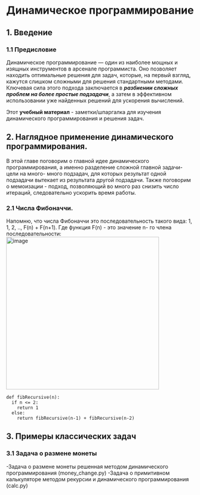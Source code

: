 # Динамическое программирование
## 1. Введение
### 1.1 Предисловие
Динамическое программирование — один из наиболее мощных и изящных инструментов в арсенале программиста. Оно позволяет находить оптимальные решения для задач, которые, на первый взгляд, кажутся слишком сложными для решения стандартными методами. Ключевая сила этого подхода заключается в ***разбиении сложных проблем на более простые подзадачи***, а затем в эффективном использовании уже найденных решений для ускорения вычислений.

Этот **учебный материал** - заметки/шпаргалка для изучения динамического программирования и решения задач.

## 2. Наглядное применение динамического программирования.
В этой главе поговорим о главной идее динамического программирования, а именно разделение сложной главной задачи- цели на много- много подзадач, для которых результат одной подзадачи вытекает из результата другой подзадачи. Также поговорим о мемоизации - подход, позволяющий во много раз снизить число итераций, следовательно ускорить время работы.

### 2.1 Числа Фибоначчи.
Напомню, что числа Фибоначчи это последовательность такого вида: 1, 1, 2, .., F(n) + F(n+1). Где функция F(n) - это значение n- го члена последовательности:
<img width="409" alt="image" src="https://github.com/user-attachments/assets/738f6990-5eac-4818-a5a5-0da5abdf9cb9">
```
def fibRecursive(n):
  if n <= 2:
    return 1
  else:
    return fibRecursive(n-1) + fibRecursive(n-2)
```


## 3. Примеры классических задач
### 3.1 Задача о размене монеты

-Задача о размене монеты решенная методом динамического программирования (money_change.py)
-Задача о примитивном калькуляторе методом рекурсии и динамического программирования (calc.py)
